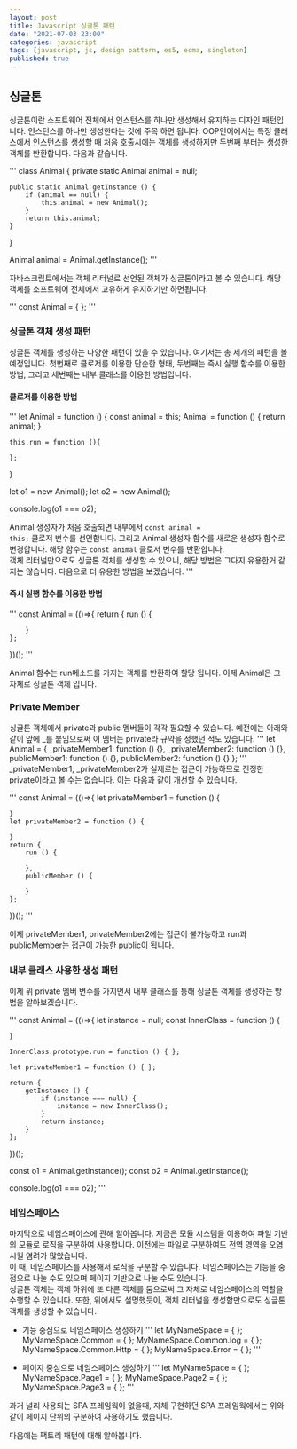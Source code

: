 ```yaml
---
layout: post
title: Javascript 싱글톤 패턴
date: "2021-07-03 23:00"
categories: javascript
tags: [javascript, js, design pattern, es5, ecma, singleton]
published: true
---
```



## 싱글톤
싱글톤이란 소프트웨어 전체에서 인스턴스를 하나만 생성해서 유지하는 디자인 패턴입니다. 인스턴스를 하나만 생성한다는 것에 주목 하면 됩니다. OOP언어에서는 특정 클래스에서 인스턴스를 생성할 때 처음 호출시에는 객체를 생성하지만 두번째 부터는 생성한 객체를 반환합니다. 다음과 같습니다.

'''
class Animal {
    private static Animal animal = null;

    public static Animal getInstance () {
        if (animal == null) {
            this.animal = new Animal();
        }
        return this.animal;
    }
}

Animal animal = Animal.getInstance();
'''

자바스크립트에서는 객체 리터널로 선언된 객체가 싱글톤이라고 볼 수 있습니다. 해당 객체를 소프트웨어 전체에서 고유하게 유지하기만 하면됩니다.

'''
const Animal = { };
'''


### 싱글톤 객체 생성 패턴
싱글톤 객체를 생성하는 다양한 패턴이 있을 수 있습니다. 여기서는 총 세개의 패턴을 볼 예정입니다. 첫번째로 클로저를 이용한 단순한 형태, 두번째는 즉시 실행 함수를 이용한 방법, 그리고 세번째는 내부 클래스를 이용한 방법입니다.

#### 클로저를 이용한 방법
'''
let Animal = function () {
    const animal = this;
    Animal = function () {
        return animal;
    }

    this.run = function (){

    };
}

let o1 = new Animal();
let o2 = new Animal();

console.log(o1 === o2);

Animal 생성자가 처음 호출되면 내부에서 <code>const animal = this;</code> 클로저 변수를 선언합니다. 그리고 Animal 생성자 함수를 새로운 생성자 함수로 변경합니다. 해당 함수는 <code>const animal</code> 클로저 변수를 반환합니다.  
객체 리터널만으로도 싱글톤 객체를 생성할 수 있으니, 해당 방법은 그다지 유용한거 같지는 않습니다. 다음으로 더 유용한 방법을 보겠습니다.
'''

#### 즉시 실행 함수를 이용한 방법
'''
const Animal = (()=>{
    return {
        run () {

        }
    };
})();
'''

Animal 함수는 run메소드를 가지는 객체를 반환하여 할당 됩니다. 이제 Animal은 그 자체로 싱글톤 객체 입니다.


### Private Member
싱글톤 객체에서 private과 public 멤버들이 각각 필요할 수 있습니다. 예전에는 아래와 같이 앞에 _를 붙임으로써 이 멤버는 private라 규약을 정했던 적도 있습니다.
'''
let Animal = {
    _privateMember1: function () {},
    _privateMember2: function () {},
    publicMember1: function () {},
    publicMember2: function () {}
};
'''
_privateMember1, _privateMember2가 실제로는 접근이 가능하므로 진정한 private이라고 볼 수는 없습니다. 이는 다음과 같이 개선할 수 있습니다.

'''
const Animal = (()=>{
    let privateMember1 = function () {

    }
    let privateMember2 = function () {
        
    }
    return {
        run () {

        },
        publicMember () {

        }
    };
})();
'''

이제 privateMember1, privateMember2에는 접근이 불가능하고 run과 publicMember는 접근이 가능한 public이 됩니다.


### 내부 클래스 사용한 생성 패턴
이제 위 private 멤버 변수를 가지면서 내부 클래스를 통해 싱글톤 객체를 생성하는 방법을 알아보겠습니다.

'''
const Animal = (()=>{
    let instance = null;
    const InnerClass = function () {
        
    }

    InnerClass.prototype.run = function () { };

    let privateMember1 = function () { };

    return {
        getInstance () {
            if (instance === null) {
                instance = new InnerClass();
            }
            return instance;
        }
    };
})();

const o1 = Animal.getInstance();
const o2 = Animal.getInstance();

console.log(o1 === o2);
'''


### 네임스페이스
마지막으로 네임스페이스에 관해 알아봅니다.  지금은 모듈 시스템을 이용하여 파일 기반의 모듈로 로직을 구분하여 사용합니다. 이전에는 파일로 구분하여도 전역 영역을 오염시킬 염려가 많았습니다.  
이 때, 네임스페이스를 사용해서 로직을 구분할 수 있습니다. 네임스페이스는 기능을 중점으로 나눌 수도 있으며 페이지 기반으로 나눌 수도 있습니다.  
싱글톤 객체는 객체 하위에 또 다른 객체를 둠으로써 그 자체로 네임스페이스의 역할을 수행할 수 있습니다. 또한, 위에서도 설명했듯이, 객체 리터널을 생성함만으로도 싱글톤 객체를 생성할 수 있습니다.


- 기능 중심으로 네임스페이스 생성하기
'''
let MyNameSpace = { };
MyNameSpace.Common = { };
MyNameSpace.Common.log = { };
MyNameSpace.Common.Http = { };
MyNameSpace.Error = { };
'''


- 페이지 중심으로 네임스페이스 생성하기
'''
let MyNameSpace = { };
MyNameSpace.Page1 = { };
MyNameSpace.Page2 = { };
MyNameSpace.Page3 = { };
'''

과거 널리 사용되는 SPA 프레임웍이 없을때, 자체 구현하던 SPA 프레임웍에서는 위와 같이 페이지 단위의 구분하여 사용하기도 했습니다.


다음에는 팩토리 패턴에 대해 알아봅니다.
